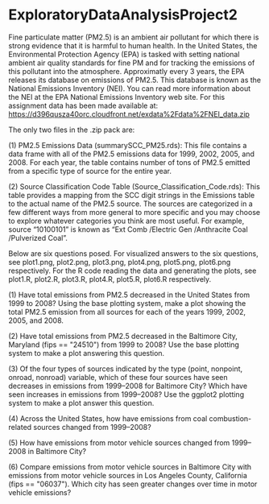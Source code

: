 # ExploratoryDataAnalysisProject2

Fine particulate matter (PM2.5) is an ambient air pollutant for which there is strong evidence that it is harmful to human health. In the United States, the Environmental Protection Agency (EPA) is tasked with setting national ambient air quality standards for fine PM and for tracking the emissions of this pollutant into the atmosphere. Approximatly every 3 years, the EPA releases its database on emissions of PM2.5. This database is known as the National Emissions Inventory (NEI). You can read more information about the NEI at the EPA National Emissions Inventory web site. For this assignment data has been made available at:
https://d396qusza40orc.cloudfront.net/exdata%2Fdata%2FNEI_data.zip

The only two files in the .zip pack are:

(1) PM2.5 Emissions Data (summarySCC_PM25.rds): This file contains a data frame with all of the PM2.5 emissions data for 1999, 2002, 2005, and 2008. For each year, the table contains number of tons of PM2.5 emitted from a specific type of source for the entire year.

(2) Source Classification Code Table (Source_Classification_Code.rds): This table provides a mapping from the SCC digit strings in the Emissions table to the actual name of the PM2.5 source. The sources are categorized in a few different ways from more general to more specific and you may choose to explore whatever categories you think are most useful. For example, source “10100101” is known as “Ext Comb /Electric Gen /Anthracite Coal /Pulverized Coal”.

Below are six questions posed. For visualized answers to the six questions, see plot1.png, plot2.png, plot3.png, plot4.png, plot5.png, plot6.png respectively. For the R code reading the data and generating the plots, see plot1.R, plot2.R, plot3.R, plot4.R, plot5.R, plot6.R respectively. 

(1) Have total emissions from PM2.5 decreased in the United States from 1999 to 2008? Using the base plotting system, make a plot showing the total PM2.5 emission from all sources for each of the years 1999, 2002, 2005, and 2008.

(2) Have total emissions from PM2.5 decreased in the Baltimore City, Maryland (fips == "24510") from 1999 to 2008? Use the base plotting system to make a plot answering this question.

(3) Of the four types of sources indicated by the type (point, nonpoint, onroad, nonroad) variable, which of these four sources have seen decreases in emissions from 1999–2008 for Baltimore City? Which have seen increases in emissions from 1999–2008? Use the ggplot2 plotting system to make a plot answer this question.

(4) Across the United States, how have emissions from coal combustion-related sources changed from 1999–2008?

(5) How have emissions from motor vehicle sources changed from 1999–2008 in Baltimore City?

(6) Compare emissions from motor vehicle sources in Baltimore City with emissions from motor vehicle sources in Los Angeles County, California (fips == "06037"). Which city has seen greater changes over time in motor vehicle emissions?
